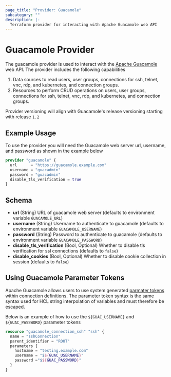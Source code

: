 ```yaml
---
page_title: "Provider: Guacamole"
subcategory: ""
description: |-
  Terraform provider for interacting with Apache Guacamole web API
---
```


# Guacamole Provider


The guacamole provider is used to interact with the [Apache Guacamole](https://guacamole.apache.org/) web API.  The provider includes the following capabilities

1. Data sources to read users, user groups, connections for ssh, telnet, vnc, rdp, and kubernetes, and connection groups.
2. Resources to perform CRUD operations on users, user groups, connections for ssh, telnet, vnc, rdp, and kubernetes, and connection groups.

Provider versioning will align with Guacamole's release versioning starting with release `1.2`

## Example Usage

To use the provider you will need the Guacamole web server url, username, and password as shown in the example below

```terraform
provider "guacamole" {
  url      = "https://guacamole.example.com"
  username = "guacadmin"
  password = "guacadmin"
  disable_tls_verification = true
}
```

## Schema

- **url** (String) URL of guacamole web server (defaults to environment variable `GUACAMOLE_URL`)
- **username** (String) Username to authenticate to guacamole (defaults to environment variable `GUACAMOLE_USERNAME`)
- **password** (String) Password to authenticate to guacamole (defaults to environment variable `GUACAMOLE_PASSWORD`)
- **disable_tls_verification** (Bool, Optional) Whether to disable tls verification for ssl connections (defaults to `false`)
- **disable_cookies** (Bool, Optional) Whether to disable cookie collection in session (defaults to `false`)

## Using Guacamole Parameter Tokens

Apache Guacamole allows users to use system generated [parmater tokens](https://guacamole.apache.org/doc/gug/configuring-guacamole.html#parameter-tokens) within connection definitions.  The parameter token syntax is the same syntax used for HCL string interpolation of variables and must therefore be escaped.

Below is an example of how to use the `${GUAC_USERNAME}` and `${GUAC_PASSWORD}` parameter tokens

```terraform
resource "guacamole_connection_ssh" "ssh" {
  name = "sshConnection"
  parent_identifier = "ROOT"
  parameters {
    hostname = "testing.example.com"
    username = "$${GUAC_USERNAME}"
    password ="$${GUAC_PASSWORD}"
  }
}
```